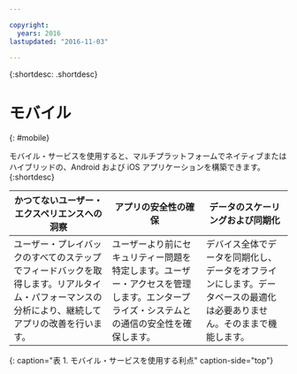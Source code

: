 ```yaml
---

copyright:
  years: 2016
lastupdated: "2016-11-03"

---
```



{:shortdesc: .shortdesc}

# モバイル
{: #mobile}

モバイル・サービスを使用すると、マルチプラットフォームでネイティブまたはハイブリッドの、Android および iOS アプリケーションを構築できます。
{:shortdesc}


かつてないユーザー・エクスペリエンスへの洞察 | アプリの安全性の確保 | データのスケーリングおよび同期化
---- | ---- | ----
ユーザー・プレイバックのすべてのステップでフィードバックを取得します。リアルタイム・パフォーマンスの分析により、継続してアプリの改善を行います。 | ユーザーより前にセキュリティー問題を特定します。ユーザー・アクセスを管理します。エンタープライズ・システムとの通信の安全性を確保します。 | デバイス全体でデータを同期化し、データをオフラインにします。データベースの最適化は必要ありません。そのままで機能します。
{: caption="表 1. モバイル・サービスを使用する利点" caption-side="top"}
